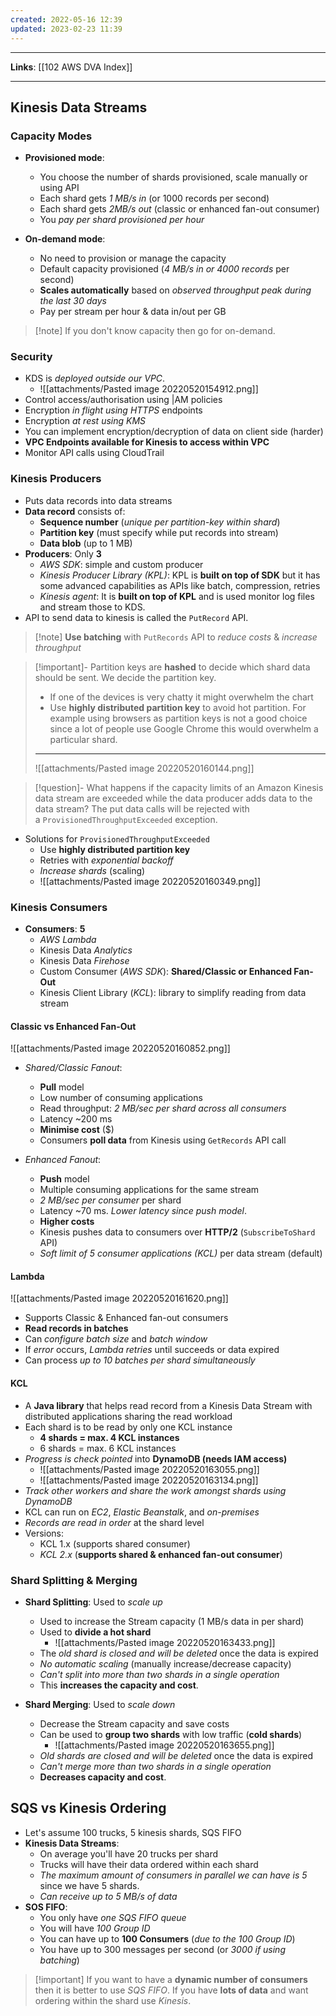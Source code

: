 ```yaml
---
created: 2022-05-16 12:39
updated: 2023-02-23 11:39
---
```

---
**Links**: [[102 AWS DVA Index]]

---
## Kinesis Data Streams
### Capacity Modes
- **Provisioned mode**:
	- You choose the number of shards provisioned, scale manually or using API
	- Each shard gets *1 MB/s in* (or 1000 records per second)
	- Each shard gets *2MB/s out* (classic or enhanced fan-out consumer)
	- You *pay per shard provisioned per hour*

- **On-demand mode**:
	- No need to provision or manage the capacity
	- Default capacity provisioned (*4 MB/s in or 4000 records* per second)
	- **Scales automatically** based on *observed throughput peak during the last 30 days*
	- Pay per stream per hour & data in/out per GB

> [!note] If you don't know capacity then go for on-demand.

### Security
- KDS is *deployed outside our VPC*.
	- ![[attachments/Pasted image 20220520154912.png]]
- Control access/authorisation using |AM policies
- Encryption *in flight using HTTPS* endpoints
- Encryption *at rest using KMS*
- You can implement encryption/decryption of data on client side (harder)
- **VPC Endpoints available for Kinesis to access within VPC**
- Monitor API calls using CloudTrail

### Kinesis Producers
- Puts data records into data streams
- **Data record** consists of:
	- **Sequence number** (*unique per partition-key within shard*) 
	- **Partition key** (must specify while put records into stream)
	- **Data blob** (up to 1 MB)
- **Producers**: Only **3**
	- *AWS SDK*: simple and custom producer
	- *Kinesis Producer Library (KPL)*: KPL is **built on top of SDK** but it has some advanced capabilities as APIs like batch, compression, retries
	- *Kinesis agent*: It is **built on top of KPL** and is used monitor log files and stream those to KDS.
- API to send data to kinesis is called the `PutRecord` API.

> [!note] **Use batching** with `PutRecords` API to *reduce costs* & *increase throughput*

> [!important]- Partition keys are **hashed** to decide which shard data should be sent. We decide the partition key.
> - If one of the devices is very chatty it might overwhelm the chart
> - Use **highly distributed partition key** to avoid hot partition. For example using browsers as partition keys is not a good choice since a lot of people use Google Chrome this would overwhelm a particular shard.
> ---
> ![[attachments/Pasted image 20220520160144.png]]

> [!question]- What happens if the capacity limits of an Amazon Kinesis data stream are exceeded while the data producer adds data to the data stream?
> The put data calls will be rejected with a `ProvisionedThroughputExceeded` exception.

- Solutions for `ProvisionedThroughputExceeded`
	- Use **highly distributed partition key**
	- Retries with *exponential backoff*
	- *Increase shards* (scaling)
	- ![[attachments/Pasted image 20220520160349.png]]

### Kinesis Consumers
- **Consumers**: **5**
	- *AWS Lambda*
	- Kinesis Data *Analytics*
	- Kinesis Data *Firehose*
	- Custom Consumer (*AWS SDK*): **Shared/Classic or Enhanced Fan-Out**
	- Kinesis Client Library (*KCL*): library to simplify reading from data stream

#### Classic vs Enhanced Fan-Out
![[attachments/Pasted image 20220520160852.png]]

- *Shared/Classic Fanout*:
	- **Pull** model
	- Low number of consuming applications
	- Read throughput: *2 MB/sec per shard across all consumers*
	- Latency ~200 ms
	- **Minimise cost** ($)
	- Consumers **poll data** from Kinesis using `GetRecords` API call

- *Enhanced Fanout*:
	- **Push** model
	- Multiple consuming applications for the same stream
	- *2 MB/sec per consumer* per shard
	- Latency ~70 ms. *Lower latency since push model*.
	- **Higher costs** 
	- Kinesis pushes data to consumers over **HTTP/2** (`SubscribeToShard` API)
	- *Soft limit of 5 consumer applications (KCL)* per data stream (default)

#### Lambda
![[attachments/Pasted image 20220520161620.png]]
- Supports Classic & Enhanced fan-out consumers 
- **Read records in batches**
- Can *configure batch size* and *batch window*
- If *error* occurs, *Lambda retries* until succeeds or data expired
- Can process *up to 10 batches per shard simultaneously*

#### KCL
- A **Java library** that helps read record from a Kinesis Data Stream with distributed applications sharing the read workload
- Each shard is to be read by only one KCL instance
	- **4 shards = max. 4 KCL instances**
	- 6 shards = max. 6 KCL instances
- *Progress is check pointed* into **DynamoDB (needs lAM access)**
	- ![[attachments/Pasted image 20220520163055.png]]
	- ![[attachments/Pasted image 20220520163134.png]]
- *Track other workers and share the work amongst shards using DynamoDB* 
- KCL can run on *EC2*, *Elastic Beanstalk*, and *on-premises*
- *Records are read in order* at the shard level
- Versions:
	- KCL 1.x (supports shared consumer)
	- *KCL 2.x* (**supports shared & enhanced fan-out consumer**)

### Shard Splitting & Merging
- **Shard Splitting**: Used to *scale up*
	- Used to increase the Stream capacity (1 MB/s data in per shard)
	- Used to **divide a hot shard**
		- ![[attachments/Pasted image 20220520163433.png]]
	- The *old shard is closed and will be deleted* once the data is expired
	- *No automatic scaling* (manually increase/decrease capacity)
	- *Can't split into more than two shards in a single operation*
	- This **increases the capacity and cost**.

- **Shard Merging**: Used to *scale down*
	- Decrease the Stream capacity and save costs
	- Can be used to **group two shards** with low traffic (**cold shards**)
		- ![[attachments/Pasted image 20220520163655.png]]
	- *Old shards are closed and will be deleted* once the data is expired
	- *Can't merge more than two shards in a single operation*
	- **Decreases capacity and cost**.

## SQS vs Kinesis Ordering
- Let's assume 100 trucks, 5 kinesis shards, SQS FIFO
- **Kinesis Data Streams**:
	- On average you'll have 20 trucks per shard
	- Trucks will have their data ordered within each shard
	- *The maximum amount of consumers in parallel we can have is 5* since we have 5 shards.
	- *Can receive up to 5 MB/s of data*
- **SOS FIFO**:
	- You only have *one SQS FIFO queue*
	- You will have *100 Group ID*
	- You can have up to **100 Consumers** (*due to the 100 Group ID*)
	- You have up to 300 messages per second (or *3000 if using batching*)

> [!important] If you want to have a **dynamic number of consumers** then it is better to use *SQS FIFO*. If you have **lots of data** and want ordering within the shard use *Kinesis*.